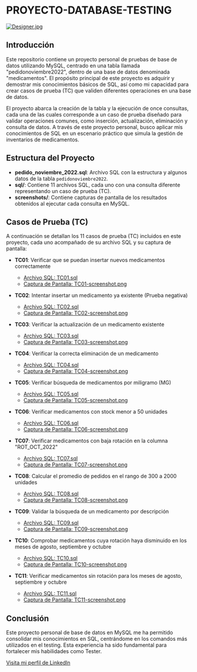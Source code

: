 # PROYECTO-DATABASE-TESTING

[![Designer.jpg](https://i.postimg.cc/wMkWCPD3/Designer.jpg)](https://postimg.cc/jnLQNMgr)

## Introducción

Este repositorio contiene un proyecto personal de pruebas de base de datos utilizando MySQL, centrado en una tabla llamada "pedidonoviembre2022", dentro de una base de datos denominada "medicamentos". El propósito principal de este proyecto es adquirir y demostrar mis conocimientos básicos de SQL, así como mi capacidad para crear casos de prueba (TC) que validen diferentes operaciones en una base de datos.

El proyecto abarca la creación de la tabla y la ejecución de once consultas, cada una de las cuales corresponde a un caso de prueba diseñado para validar operaciones comunes, como inserción, actualización, eliminación y consulta de datos. A través de este proyecto personal, busco aplicar mis conocimientos de SQL en un escenario práctico que simula la gestión de inventarios de medicamentos.

## Estructura del Proyecto

- **pedido_noviembre_2022.sql**: Archivo SQL con la estructura y algunos datos de la tabla `pedidonoviembre2022`.
- **sql/**: Contiene 11 archivos SQL, cada uno con una consulta diferente representando un caso de prueba (TC).
- **screenshots/**: Contiene capturas de pantalla de los resultados obtenidos al ejecutar cada consulta en MySQL.

## Casos de Prueba (TC)

A continuación se detallan los 11 casos de prueba (TC) incluidos en este proyecto, cada uno acompañado de su archivo SQL y su captura de pantalla:

- **TC01**: Verificar que se puedan insertar nuevos medicamentos correctamente
  - [Archivo SQL: TC01.sql](https://github.com/LeandroGuizaCortes/PROYECTO-DATABASE-TESTING/blob/main/archivos%20SQL/TC01.sql)
  - [Captura de Pantalla: TC01-screenshot.png](https://github.com/LeandroGuizaCortes/PROYECTO-DATABASE-TESTING/blob/main/screenshot/TC01-screenshot.png.png)
  
- **TC02**: Intentar insertar un medicamento ya existente (Prueba negativa)
  - [Archivo SQL: TC02.sql](https://github.com/LeandroGuizaCortes/PROYECTO-DATABASE-TESTING/blob/main/archivos%20SQL/TC02.sql)
  - [Captura de Pantalla: TC02-screenshot.png](https://github.com/LeandroGuizaCortes/PROYECTO-DATABASE-TESTING/blob/main/screenshot/TC02-screenshot.png.png)
  
- **TC03**: Verificar la actualización de un medicamento existente
  - [Archivo SQL: TC03.sql](https://github.com/LeandroGuizaCortes/PROYECTO-DATABASE-TESTING/blob/main/archivos%20SQL/TC03.sql)
  - [Captura de Pantalla: TC03-screenshot.png](https://github.com/LeandroGuizaCortes/PROYECTO-DATABASE-TESTING/blob/main/screenshot/TC03-screenshot.png.png)
  
- **TC04**: Verificar la correcta eliminación de un medicamento
  - [Archivo SQL: TC04.sql](https://github.com/LeandroGuizaCortes/PROYECTO-DATABASE-TESTING/blob/main/archivos%20SQL/TC04.sql)
  - [Captura de Pantalla: TC04-screenshot.png](https://github.com/LeandroGuizaCortes/PROYECTO-DATABASE-TESTING/blob/main/screenshot/TC04-screenshot.png.png)
  
- **TC05**: Verificar búsqueda de medicamentos por miligramo (MG)

  - [Archivo SQL: TC05.sql](https://github.com/LeandroGuizaCortes/PROYECTO-DATABASE-TESTING/blob/main/archivos%20SQL/TC05.sql)
  - [Captura de Pantalla: TC05-screenshot.png](https://github.com/LeandroGuizaCortes/PROYECTO-DATABASE-TESTING/blob/main/screenshot/TC05-screenshot.png.png)
  
- **TC06**: Verificar medicamentos con stock menor a 50 unidades
  - [Archivo SQL: TC06.sql](https://github.com/LeandroGuizaCortes/PROYECTO-DATABASE-TESTING/blob/main/archivos%20SQL/TC06.sql)
  - [Captura de Pantalla: TC06-screenshot.png](https://github.com/LeandroGuizaCortes/PROYECTO-DATABASE-TESTING/blob/main/screenshot/TC06-screenshot.png.png)
  
- **TC07**: Verificar medicamentos con baja rotación en la columna "ROT_OCT_2022"
  - [Archivo SQL: TC07.sql](https://github.com/LeandroGuizaCortes/PROYECTO-DATABASE-TESTING/blob/main/archivos%20SQL/TC07.sql)
  - [Captura de Pantalla: TC07-screenshot.png](https://github.com/LeandroGuizaCortes/PROYECTO-DATABASE-TESTING/blob/main/screenshot/TC07-screenshot.png.png)
  
- **TC08**: Calcular el promedio de pedidos en el rango de 300 a 2000 unidades
  - [Archivo SQL: TC08.sql](https://github.com/LeandroGuizaCortes/PROYECTO-DATABASE-TESTING/blob/main/archivos%20SQL/TC08.sql)
  - [Captura de Pantalla: TC08-screenshot.png](https://github.com/LeandroGuizaCortes/PROYECTO-DATABASE-TESTING/blob/main/screenshot/TC08-screenshot.png.png)
  
- **TC09**: Validar la búsqueda de un medicamento por descripción
  - [Archivo SQL: TC09.sql](https://github.com/LeandroGuizaCortes/PROYECTO-DATABASE-TESTING/blob/main/archivos%20SQL/TC09.sql)
  - [Captura de Pantalla: TC09-screenshot.png](https://github.com/LeandroGuizaCortes/PROYECTO-DATABASE-TESTING/blob/main/screenshot/TC09-screenshot.png.png)
  
- **TC10**: Comprobar medicamentos cuya rotación haya disminuido en los meses de agosto, septiembre y octubre
  - [Archivo SQL: TC10.sql](https://github.com/LeandroGuizaCortes/PROYECTO-DATABASE-TESTING/blob/main/archivos%20SQL/TC10.sql)
  - [Captura de Pantalla: TC10-screenshot.png](https://github.com/LeandroGuizaCortes/PROYECTO-DATABASE-TESTING/blob/main/screenshot/TC10-screenshot.png.png)
  
- **TC11**: Verificar medicamentos sin rotación para los meses de agosto, septiembre y octubre
  - [Archivo SQL: TC11.sql](https://github.com/LeandroGuizaCortes/PROYECTO-DATABASE-TESTING/blob/main/archivos%20SQL/TC11.sql)
  - [Captura de Pantalla: TC11-screenshot.png](https://github.com/LeandroGuizaCortes/PROYECTO-DATABASE-TESTING/blob/main/screenshot/TC11-screenshot.png.png)

## Conclusión

Este proyecto personal de base de datos en MySQL me ha permitido consolidar mis conocimientos en SQL, centrándome en los comandos más utilizados en el testing. Esta experiencia ha sido fundamental para fortalecer mis habilidades como Tester.


[Visita mi perfil de LinkedIn](https://www.linkedin.com/in/leandro-guiza-cortes-579b612ab/)
